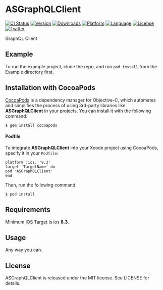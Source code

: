 # ASGraphQLClient

[![CI Status](http://img.shields.io/travis/Anobisoft/ASGraphQLClient.svg?style=flat)](https://travis-ci.org/Anobisoft/ASGraphQLClient)
[![Version](https://img.shields.io/cocoapods/v/ASGraphQLClient.svg?style=flat)](http://cocoapods.org/pods/ASGraphQLClient)
[![Downloads](https://img.shields.io/cocoapods/dt/ASGraphQLClient.svg)](http://cocoapods.org/pods/ASGraphQLClient)
[![Platform](https://img.shields.io/cocoapods/p/ASGraphQLClient.svg?style=flat)](http://cocoapods.org/pods/ASGraphQLClient)
[![Language](https://img.shields.io/github/languages/top/Anobisoft/ASGraphQLClient.svg)](https://github.com/Anobisoft/ASGraphQLClient)
[![License](https://img.shields.io/cocoapods/l/ASGraphQLClient.svg?style=flat)](http://cocoapods.org/pods/ASGraphQLClient)
[![Twitter](https://img.shields.io/badge/twitter-@Anobisoft-blue.svg?style=flat)](http://twitter.com/Anobisoft)

GraphQL Client

## Example

To run the example project, clone the repo, and run `pod install` from the Example directory first.

## Installation with CocoaPods
[CocoaPods](http://cocoapods.org/) is a dependency manager for Objective-C, which automates and simplifies the process of using 3rd-party libraries like **ASGraphQLClient** in your projects. You can install it with the following command:
```
$ gem install cocoapods
```
#### Podfile
To integrate **ASGraphQLClient** into your Xcode project using CocoaPods, specify it in your `Podfile`:

```
platform :ios, '8.3'
target 'TargetName' do
pod 'ASGraphQLClient'
end
```
Then, run the following command:
```
$ pod install
```
## Requirements
Minimum iOS Target is ios **8.3**.

## Usage
Any way you can.

## License
ASGraphQLClient is released under the MIT license. See LICENSE for details.
